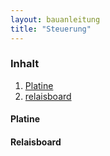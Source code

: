 ```yaml
---
layout: bauanleitung
title: "Steuerung"
---
```


### Inhalt

1. [Platine](#platine)
1. [relaisboard](#relaisboard)

#### Platine


#### Relaisboard

